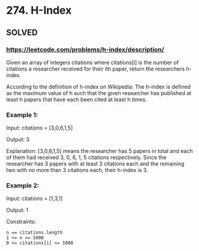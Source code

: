 # 274. H-Index

## SOLVED
### https://leetcode.com/problems/h-index/description/
Given an array of integers citations where citations[i] is the number of citations a researcher received for their ith paper, return the researchers h-index.

According to the definition of h-index on Wikipedia: The h-index is defined as the maximum value of h such that the given researcher has published at least h papers that have each been cited at least h times.


### Example 1:


Input: citations = [3,0,6,1,5]

Output: 3

Explanation: [3,0,6,1,5] means the researcher has 5 papers in total and each of them had received 3, 0, 6, 1, 5 citations respectively.
Since the researcher has 3 papers with at least 3 citations each and the remaining two with no more than 3 citations each, their h-index is 3.


### Example 2:


Input: citations = [1,3,1]

Output: 1



Constraints:


	n == citations.length
	1 <= n <= 5000
	0 <= citations[i] <= 1000

